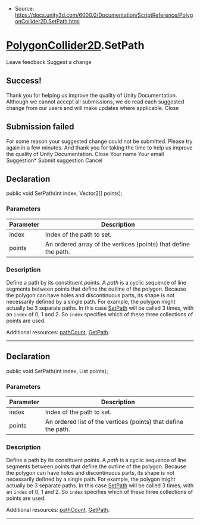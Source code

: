 * Source: https://docs.unity3d.com/6000.0/Documentation/ScriptReference/PolygonCollider2D.SetPath.html

#  [PolygonCollider2D](https://docs.unity3d.com/6000.0/Documentation/ScriptReference/PolygonCollider2D.html).SetPath
Leave feedback
Suggest a change
## Success!
Thank you for helping us improve the quality of Unity Documentation. Although we cannot accept all submissions, we do read each suggested change from our users and will make updates where applicable.
Close
## Submission failed
For some reason your suggested change could not be submitted. Please <a>try again</a> in a few minutes. And thank you for taking the time to help us improve the quality of Unity Documentation.
Close
Your name Your email Suggestion* Submit suggestion
Cancel
## Declaration
public void SetPath(int index, Vector2[] points); 
### Parameters
Parameter | Description  
---|---  
index | Index of the path to set.  
points | An ordered array of the vertices (points) that define the path.  
### Description
Define a path by its constituent points.
A _path_ is a cyclic sequence of line segments between points that define the outline of the polygon. Because the polygon can have holes and discontinuous parts, its shape is not necessarily defined by a single path. For example, the polygon might actually be 3 separate paths. In this case [SetPath](https://docs.unity3d.com/6000.0/Documentation/ScriptReference/PolygonCollider2D.SetPath.html) will be called 3 times, with an `index` of 0, 1 and 2. So `index` specifies which of these three collections of points are used.  
  
Additional resources: [pathCount](https://docs.unity3d.com/6000.0/Documentation/ScriptReference/PolygonCollider2D-pathCount.html), [GetPath](https://docs.unity3d.com/6000.0/Documentation/ScriptReference/PolygonCollider2D.GetPath.html).
* * *
## Declaration
public void SetPath(int index, List<Vector2> points); 
### Parameters
Parameter | Description  
---|---  
index | Index of the path to set.  
points | An ordered list of the vertices (points) that define the path.  
### Description
Define a path by its constituent points.
A _path_ is a cyclic sequence of line segments between points that define the outline of the polygon. Because the polygon can have holes and discontinuous parts, its shape is not necessarily defined by a single path. For example, the polygon might actually be 3 separate paths. In this case [SetPath](https://docs.unity3d.com/6000.0/Documentation/ScriptReference/PolygonCollider2D.SetPath.html) will be called 3 times, with an `index` of 0, 1 and 2. So `index` specifies which of these three collections of points are used.  
  
Additional resources: [pathCount](https://docs.unity3d.com/6000.0/Documentation/ScriptReference/PolygonCollider2D-pathCount.html), [GetPath](https://docs.unity3d.com/6000.0/Documentation/ScriptReference/PolygonCollider2D.GetPath.html).
* * *
